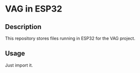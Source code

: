 # VAG in ESP32

## Description
This repository stores files running in ESP32 for the VAG project.

## Usage
Just import it.
